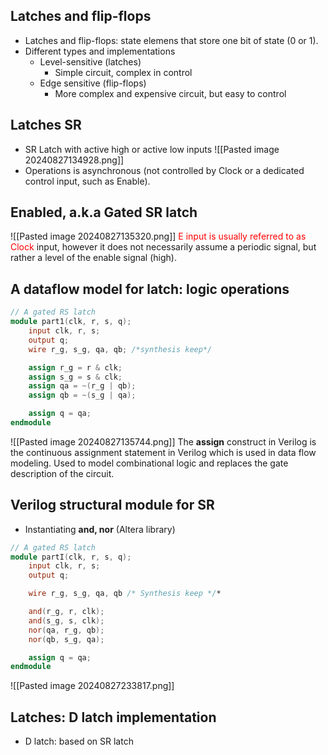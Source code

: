 ## Latches and flip-flops
* Latches and flip-flops: state elemens that store one bit of state (0 or 1).
* Different types and implementations
	* Level-sensitive (latches)
		* Simple circuit, complex in control
	* Edge sensitive (flip-flops)
		* More complex and expensive circuit, but easy to control

## Latches SR
* SR Latch with active high or active low inputs
 ![[Pasted image 20240827134928.png]]
 * Operations is asynchronous (not controlled by Clock or a dedicated control input, such as Enable).

## Enabled, a.k.a Gated SR latch
![[Pasted image 20240827135320.png]]
<font color="red">E input is usually referred to as Clock</font> input, however it does not necessarily assume a periodic signal, but rather a level of the enable signal (high).

## A dataflow model for latch: logic operations
```verilog
// A gated RS latch
module part1(clk, r, s, q);
	input clk, r, s;
	output q;
	wire r_g, s_g, qa, qb; /*synthesis keep*/

	assign r_g = r & clk;
	assign s_g = s & clk;
	assign qa = ~(r_g | qb);
	assign qb = ~(s_g | qa);

	assign q = qa;
endmodule
```
![[Pasted image 20240827135744.png]]
The <b>assign</b> construct in Verilog is the continuous assignment statement in Verilog which is used in data flow modeling.
Used to model combinational logic and replaces the gate description of the circuit.

## Verilog structural module for SR
* Instantiating <b>and, nor</b> (Altera library)
```verilog
// A gated RS latch
module partI(clk, r, s, q);
	input clk, r, s;
	output q;

	wire r_g, s_g, qa, qb /* Synthesis keep */*

	and(r_g, r, clk);
	and(s_g, s, clk);
	nor(qa, r_g, qb);
	nor(qb, s_g, qa);

	assign q = qa;
endmodule
```
![[Pasted image 20240827233817.png]]
## Latches: D latch implementation
* D latch: based on SR latch